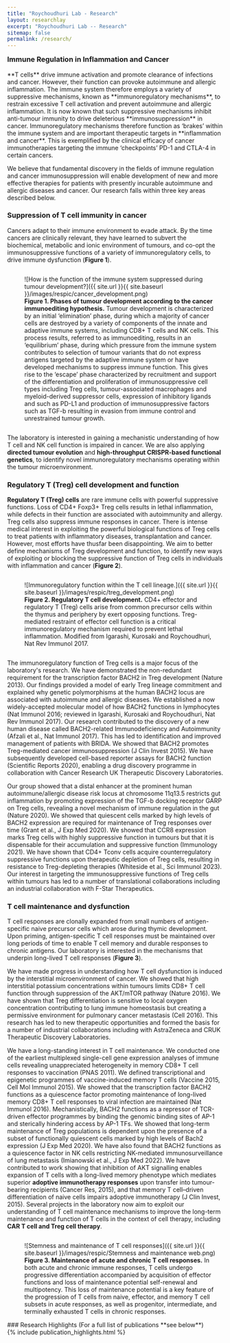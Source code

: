 ```yaml
---
title: "Roychoudhuri Lab - Research"
layout: researchlay
excerpt: "Roychoudhuri Lab -- Research"
sitemap: false
permalink: /research/
---
```

<div id="research_contentid" >
<h3 style="margin-top:0px">Immune Regulation in Inflammation and Cancer</h3> 
**T cells** drive immune activation and promote clearance of infections and cancer. However, their function can provoke autoimmune and allergic inflammation. The immune system therefore employs a variety of suppressive mechanisms, known as **immunoregulatory mechanisms**, to restrain excessive T cell activation and prevent autoimmune and allergic inflammation. It is now known that such suppressive mechanisms inhibit anti-tumour immunity to drive deleterious **immunosuppression** in cancer. Immunoregulatory mechanisms therefore function as ‘brakes’ within the immune system and are important therapeutic targets in **inflammation and cancer**. This is exemplified by the clinical efficacy of cancer immunotherapies targeting the immune ‘checkpoints’ PD-1 and CTLA-4 in certain cancers. 

We believe that fundamental discovery in the fields of immune regulation and cancer immunosuppression will enable development of new and more effective therapies for patients with presently incurable autoimmune and allergic diseases and cancer. Our research falls within three key areas described below.



### Suppression of T cell immunity in cancer

Cancers adapt to their immune environment to evade attack. By the time cancers are clinically relevant, they have learned to subvert the biochemical, metabolic and ionic environment of tumours, and co-opt the immunosuppressive functions of a variety of immunoregulatory cells, to drive immune dysfunction (<b>Figure 1</b>). 

<figure style="width:90%; min-width: 350px; display: inline-block; float:none; vertical-align: top; clear: both;">![How is the function of the immune system suppressed during tumour development?]({{ site.url }}{{ site.baseurl }}/images/respic/cancer_development.png)
<figcaption><b>Figure 1. Phases of tumour development according to the cancer immunoediting hypothesis.</b> Tumour development is characterized by an initial ‘elimination’ phase, during which a majority of cancer cells are destroyed by a variety of components of the innate and adaptive immune systems, including CD8+ T cells and NK cells. This process results, referred to as immunoediting, results in an ‘equilibrium’ phase, during which pressure from the immune system contributes to selection of tumour variants that do not express antigens targeted by the adaptive immune system or have developed mechanisms to suppress immune function. This gives rise to the ‘escape’ phase characterized by recruitment and support of the differentiation and proliferation of immunosuppressive cell types including Treg cells, tumour-associated macrophages and myeloid-derived suppressor cells, expression of inhibitory ligands and such as PD-L1 and production of immunosuppressive factors such as TGF-b resulting in evasion from immune control and unrestrained tumour growth.
</figcaption></figure>

The laboratory is interested in gaining a mechanistic understanding of how T cell and NK cell function is impaired in cancer. We are also applying **directed tumour evolution** and **high-throughput CRISPR-based functional genetics**, to identify novel immunoregulatory mechanisms operating within the tumour microenvironment. 

### Regulatory T (Treg) cell development and function

**Regulatory T (Treg) cells** are rare immune cells with powerful suppressive functions. Loss of CD4+ Foxp3+ Treg cells results in lethal inflammation, while defects in their function are associated with autoimmunity and allergy. Treg cells also suppress immune responses in cancer. There is intense medical interest in exploiting the powerful biological functions of Treg cells to treat patients with inflammatory diseases, transplantation and cancer. However, most efforts have thusfar been disappointing. We aim to better define mechanisms of Treg development and function, to identify new ways of exploiting or blocking the suppressive function of Treg cells in individuals with inflammation and cancer (**Figure 2**).  
<div style="text-align:left">
<figure style="width:90%; min-width: 350px; display: inline-block; float:none; vertical-align: top; clear: both;">![Immunoregulatory function within the T cell lineage.]({{ site.url }}{{ site.baseurl }}/images/respic/treg_development.png)
<figcaption><b>Figure 2. Regulatory T cell development.</b> CD4+ effector and regulatory T (Treg) cells arise from common precursor cells within the thymus and periphery by exert opposing functions. Treg-mediated restraint of 
effector cell function is a critical immunoregulatory mechanism required to prevent lethal inflammation.  Modified from Igarashi, Kurosaki and Roychoudhuri, Nat Rev Immunol 2017.
</figcaption></figure></div>

The immunoregulatory function of Treg cells is a major focus of the laboratory's research. We have demonstrated the non-redundant requirement for the transcription factor BACH2 in Treg development (Nature 2013). Our findings provided a model of early Treg lineage commitment and explained why genetic polymorphisms at the human BACH2 locus are associated with autoimmune and allergic diseases. We established a now widely-accepted molecular model of how BACH2 functions in lymphocytes (Nat Immunol 2016; reviewed in Igarashi, Kurosaki and Roychoudhuri, Nat Rev Immunol 2017). Our research contributed to the discovery of a new human disease called BACH2-related Immunodeficiency and Autoimmunity (Afzali et al., Nat Immunol 2017). This has led to identification and improved management of patients with BRIDA. We showed that BACH2 promotes Treg-mediated cancer immunosuppression (J Clin Invest 2015). We have subsequently developed cell-based reporter assays for BACH2 function (Scientific Reports 2020), enabling a drug discovery programme in collaboration with Cancer Research UK Therapeutic Discovery Laboratories.

Our group showed that a distal enhancer at the prominent human autoimmune/allergic disease risk locus at chromosome 11q13.5 restricts gut inflammation by promoting expression of the TGF-b docking receptor GARP on Treg cells, revealing a novel mechanism of immune regulation in the gut (Nature 2020).  We showed that quiescent cells marked by high levels of BACH2 expression are required for maintenance of Treg responses over time (Grant et al., J Exp Med 2020). We showed that CCR8 expression marks Treg cells with highly suppressive function in tumours but that it is dispensable for their accumulation and suppressive function (Immunology 2021). We have shown that CD4+ Tconv cells acquire counterregulatory suppressive functions upon therapeutic depletion of Treg cells, resulting in resistance to Treg-depleting therapies (Whiteside et al., Sci Immunol 2023). Our interest in targeting the immunosuppressive functions of Treg cells within tumours has led to a number of translational collaborations including an industrial collaboration with F-Star Therapeutics. 

### T cell maintenance and dysfunction 
T cell responses are clonally expanded from small numbers of antigen-specific naive precursor cells which arose during thymic development. Upon priming, antigen-specific T cell responses must be maintained over long periods of time to enable T cell memory and durable responses to chronic antigens. Our laboratory is interested in the mechanisms that underpin long-lived T cell responses (**Figure 3**).

We have made progress in understanding how T cell dysfunction is induced by the interstitial microenvironment of cancer. We showed that high interstitial potassium concentrations within tumours limits CD8+ T cell function through suppression of the AKT/mTOR pathway (Nature 2016). We have shown that Treg differentiation is sensitive to local oxygen concentration contributing to lung immune homeostasis but creating a permissive environment for pulmonary cancer metastasis (Cell 2016). This research has led to new therapeutic opportunities and formed the basis for a number of industrial collaborations including with AstraZeneca and CRUK Therapeutic Discovery Laboratories.

We have a long-standing interest in T cell maintenance. We conducted one of the earliest multiplexed single-cell gene expression analyses of immune cells revealing unappreciated heterogeneity in memory CD8+ T cell responses to vaccination (PNAS 2011). We defined transcriptional and epigenetic programmes of vaccine-induced memory T cells (Vaccine 2015, Cell Mol Immunol 2015). We showed that the transcription factor BACH2 functions as a quiescence factor promoting maintenance of long-lived memory CD8+ T cell responses to viral infection are maintained (Nat Immunol 2016). Mechanistically, BACH2 functions as a repressor of TCR-driven effector programmes by binding the genomic binding sites of AP-1 and sterically hindering access by AP-1 TFs. We showed that long-term maintenance of Treg populations is dependent upon the presence of a subset of functionally quiescent cells marked by high levels of Bach2 expression (J Exp Med 2020). We have also found that BACH2 functions as a quiescence factor in NK cells restricting NK-mediated immunosurveillance of lung metastasis (Imianowski et al., J Exp Med 2022).  We have contributed to work showing that inhibition of AKT signalling enables expansion of T cells with a long-lived memory phenotype which mediates superior **adoptive immunotherapy responses** upon transfer into tumour-bearing recipients (Cancer Res, 2015), and that memory T cell–driven differentiation of naive cells impairs adoptive immunotherapy (J Clin Invest, 2015).  Several projects in the laboratory now aim to exploit our understanding of T cell maintenance mechanisms to improve the long-term maintenance and function of T cells in the context of cell therapy, including **CAR T cell and Treg cell therapy**.

<div style="text-align:left">
<figure style="width:90%; min-width: 350px; display: inline-block; float:none; vertical-align: top; clear: both;">![Stemness and maintenance of T cell responses]({{ site.url }}{{ site.baseurl }}/images/respic/Stemness and maintenance web.png)
<figcaption><b>Figure 3. Maintenance of acute and chronic T cell responses.</b> In both acute and chronic immune responses, T cells undergo progressive differentiation accompanied by acquisition of effector functions and loss of maintenance potential self-renewal and multipotency. This loss of maintenance potential is a key feature of the progression of T cells from naive, effector, and memory T cell subsets in acute responses, as well as progenitor, intermediate, and terminally exhausted T cells in chronic responses.
</figcaption></figure></div>


</div>
### Research Highlights
(For a full list of publications **see below**)
<div id="gridid">
{% include publication_highlights.html %}
</div>


